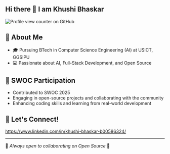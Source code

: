 ## Hi there 👋 I am Khushi Bhaskar
![Profile view counter on GitHub](https://komarev.com/ghpvc/?username=Khushi-bhaskar01)
## 🚀 About Me

- 🎓 Pursuing BTech in Computer Science Engineering (AI) at USICT, GGSIPU
- 💻 Passionate about AI, Full-Stack Development, and Open Source

## 🌟 SWOC Participation

- Contributed to SWOC 2025
- Engaging in open-source projects and collaborating with the community
- Enhancing coding skills and learning from real-world development

## 🤝 Let's Connect!
https://www.linkedin.com/in/khushi-bhaskar-b00586324/

---

📌 *Always open to collaborating on Open Source* 🚀




